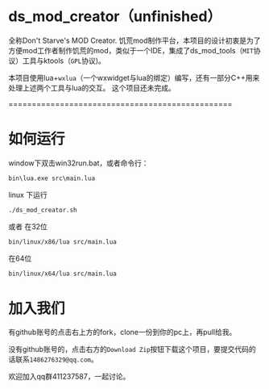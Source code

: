 ds_mod_creator（unfinished）
==============
全称Don't Starve's MOD Creator.
饥荒mod制作平台，本项目的设计初衷是为了方便mod工作者制作饥荒的mod，类似于一个IDE，集成了ds_mod_tools（`MIT`协议）工具与ktools（`GPL`协议)。

本项目使用lua+`wxlua`（一个wxwidget与lua的绑定）编写，还有一部分C++用来处理上述两个工具与lua的交互。
这个项目还未完成。

================================================

如何运行
=================================================
window下双击win32run.bat，或者命令行：
```bat
bin\lua.exe src\main.lua
```
linux 下运行
```sh
./ds_mod_creator.sh
```
或者 在32位
```sh
bin/linux/x86/lua src/main.lua
```
在64位
```sh
bin/linux/x64/lua src/main.lua
```

加入我们
==============================================================
有github账号的点击右上方的fork，clone一份到你的pc上，再pull给我。

没有github账号的，点击右方的`Download Zip`按钮下载这个项目，要提交代码的话联系`1486276329@qq.com`。

欢迎加入qq群411237587，一起讨论。
